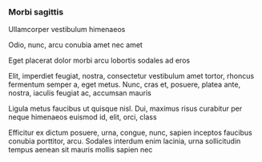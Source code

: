 ### Morbi sagittis

Ullamcorper vestibulum himenaeos

Odio, nunc, arcu conubia amet nec amet

Eget placerat dolor morbi arcu lobortis sodales ad eros

Elit, imperdiet feugiat, nostra, consectetur vestibulum amet tortor, rhoncus fermentum semper a, eget metus. Nunc, cras et, posuere, platea ante, nostra, iaculis feugiat ac, accumsan mauris

Ligula metus faucibus ut quisque nisl. Dui, maximus risus curabitur per neque himenaeos euismod id, elit, orci, class

Efficitur ex dictum posuere, urna, congue, nunc, sapien inceptos faucibus conubia porttitor, arcu. Sodales interdum enim lacinia, urna sollicitudin tempus aenean sit mauris mollis sapien nec


